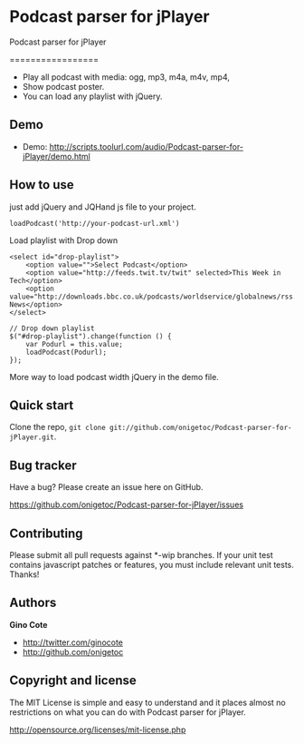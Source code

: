 Podcast parser for jPlayer
========

Podcast parser for jPlayer

=================

+ Play all podcast with media: ogg, mp3, m4a, m4v, mp4, 
+ Show podcast poster.
+ You can load any playlist with jQuery.

Demo
-----------
+ Demo: http://scripts.toolurl.com/audio/Podcast-parser-for-jPlayer/demo.html

How to use
---------------

just add jQuery and JQHand js file to your project.
```
loadPodcast('http://your-podcast-url.xml')
```

Load playlist with Drop down
```
<select id="drop-playlist">
	<option value="">Select Podcast</option>
    <option value="http://feeds.twit.tv/twit" selected>This Week in Tech</option>
    <option value="http://downloads.bbc.co.uk/podcasts/worldservice/globalnews/rss.xml">BBC News</option>
</select>
```

```
// Drop down playlist
$("#drop-playlist").change(function () {
    var Podurl = this.value;
	loadPodcast(Podurl);
});
```
More way to load podcast width jQuery in the demo file.

Quick start
-----------

Clone the repo, `git clone git://github.com/onigetoc/Podcast-parser-for-jPlayer.git`.


Bug tracker
-----------

Have a bug? Please create an issue here on GitHub.

https://github.com/onigetoc/Podcast-parser-for-jPlayer/issues


Contributing
------------

Please submit all pull requests against *-wip branches. If your unit test contains javascript patches or features, you must include relevant unit tests. Thanks!


Authors
-------

**Gino Cote**

+ http://twitter.com/ginocote
+ http://github.com/onigetoc



Copyright and license
---------------------


The MIT License is simple and easy to understand and it places almost no restrictions on what you can do with Podcast parser for jPlayer.

  http://opensource.org/licenses/mit-license.php
